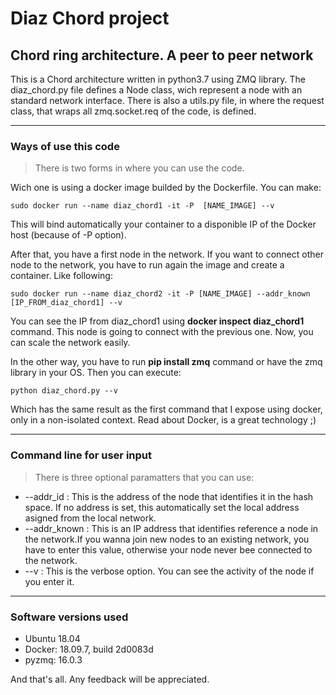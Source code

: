 # Diaz Chord project

## Chord ring architecture. A peer to peer network

This is a Chord architecture written in python3.7 using ZMQ library. The diaz_chord.py file defines a Node class, wich represent a node with an standard network interface. There is also a utils.py file, in where the request class, that wraps all zmq.socket.req of the code,  is defined.

----------

### Ways of use this code

> There is two forms in where you can use the code.

Wich one is using a docker image builded by the Dockerfile. You can make:

`sudo docker run --name diaz_chord1 -it -P  [NAME_IMAGE] --v` 

This will bind automatically your container to a disponible IP of the Docker host (because of -P option).

After that, you have a first node in the network.
If you want to connect other node to the network, you have to run again the image and create a container. Like following:

`sudo docker run --name diaz_chord2 -it -P [NAME_IMAGE] --addr_known [IP_FROM_diaz_chord1] --v`

You can see the IP from diaz_chord1 using **docker inspect diaz_chord1**  command. This node is going to connect with the previous one. Now, you can scale the network easily.

In the other way, you have to run **pip install zmq** command or have the zmq library in your OS.
Then you can execute:

`python diaz_chord.py --v`

Which has the same result as the first command that I expose using docker, only in a non-isolated context. Read about Docker, is a great technology ;)

----------

### Command line for user input


> There is three optional paramatters that you can use:

- --addr_id : This is the address of the node that identifies it in the hash space. If no address is set, this automatically set the local address asigned from the local network.
- --addr_known : This is an IP address that identifies reference a node in the network.If you wanna join new nodes to an existing network, you have to enter this value, otherwise your node never bee connected to the network.
- --v : This is the verbose option. You can see the activity of the node if you enter it.

----------

### Software versions used

- Ubuntu 18.04
- Docker: 18.09.7, build 2d0083d
- pyzmq: 16.0.3

And that's all. Any feedback will be appreciated.